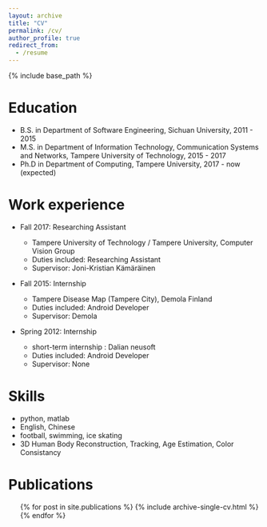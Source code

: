 ```yaml
---
layout: archive
title: "CV"
permalink: /cv/
author_profile: true
redirect_from:
  - /resume
---
```


{% include base_path %}

Education
======
* B.S. in Department of Software Engineering, Sichuan University, 2011 - 2015
* M.S. in Department of Information Technology, Communication Systems and Networks, Tampere University of Technology, 2015 - 2017
* Ph.D in Department of Computing, Tampere University, 2017 - now (expected)

Work experience
======
* Fall 2017: Researching Assistant
  * Tampere University of Technology / Tampere University, Computer Vision Group
  * Duties included: Researching Assistant
  * Supervisor: Joni-Kristian Kämäräinen

* Fall 2015: Internship
  * Tampere Disease Map (Tampere City), Demola Finland
  * Duties included: Android Developer
  * Supervisor: Demola

* Spring 2012: Internship
  * short-term internship : Dalian neusoft
  * Duties included: Android Developer
  * Supervisor: None



Skills
======
* python, matlab
* English, Chinese
* football, swimming, ice skating
* 3D Human Body Reconstruction, Tracking, Age Estimation, Color Consistancy

Publications
======
  <ul>{% for post in site.publications %}
    {% include archive-single-cv.html %}
  {% endfor %}</ul>

<!-- Teaching
======
  <ul>{% for post in site.teaching %}
    {% include archive-single-cv.html %}
  {% endfor %}</ul> -->

<!-- Talks
======
  <ul>{% for post in site.talks %}
    {% include archive-single-talk-cv.html %}
  {% endfor %}</ul> -->
  <!-- 
Service and leadership
======
* not yet -->
